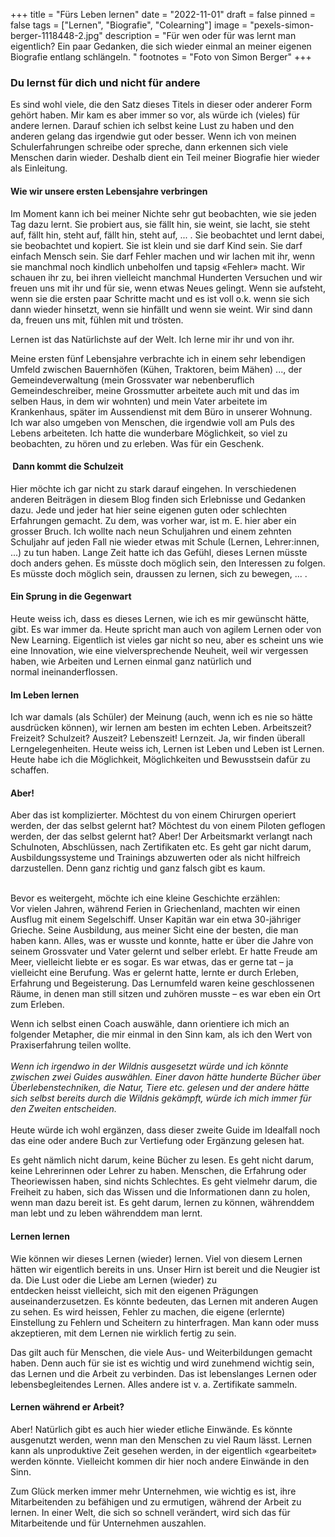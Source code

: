 +++
title = "Fürs Leben lernen"
date = "2022-11-01"
draft = false
pinned = false
tags = ["Lernen", "Biografie", "Colearning"]
image = "pexels-simon-berger-1118448-2.jpg"
description = "Für wen oder für was lernt man eigentlich? Ein paar Gedanken, die sich wieder einmal an meiner eigenen Biografie entlang schlängeln. "
footnotes = "Foto von Simon Berger[](https://www.pexels.com/de-de/foto/meer-strasse-landschaft-himmel-1118448/)"
+++
### Du lernst für dich und nicht für andere 

Es sind wohl viele, die den Satz dieses Titels in dieser oder anderer Form gehört haben. Mir kam es aber immer so vor, als würde ich (vieles) für andere lernen. Darauf schien ich selbst keine Lust zu haben und den anderen gelang das irgendwie gut oder besser. Wenn ich von meinen Schulerfahrungen schreibe oder spreche, dann erkennen sich viele Menschen darin wieder. Deshalb dient ein Teil meiner Biografie hier wieder als Einleitung.    

#### Wie wir unsere ersten Lebensjahre verbringen 

Im Moment kann ich bei meiner Nichte sehr gut beobachten, wie sie jeden Tag dazu lernt. Sie probiert aus, sie fällt hin, sie weint, sie lacht, sie steht auf, fällt hin, steht auf, fällt hin, steht auf, ... . Sie beobachtet und lernt dabei, sie beobachtet und kopiert. Sie ist klein und sie darf Kind sein. Sie darf einfach Mensch sein. Sie darf Fehler machen und wir lachen mit ihr, wenn sie manchmal noch kindlich unbeholfen und tapsig «Fehler» macht. Wir schauen ihr zu, bei ihren vielleicht manchmal Hunderten Versuchen und wir freuen uns mit ihr und für sie, wenn etwas Neues gelingt. Wenn sie aufsteht, wenn sie die ersten paar Schritte macht und es ist voll o.k. wenn sie sich dann wieder hinsetzt, wenn sie hinfällt und wenn sie weint. Wir sind dann da, freuen uns mit, fühlen mit und trösten. 

Lernen ist das Natürlichste auf der Welt. Ich lerne mir ihr und von ihr. 

Meine ersten fünf Lebensjahre verbrachte ich in einem sehr lebendigen Umfeld zwischen Bauernhöfen (Kühen, Traktoren, beim Mähen) ..., der Gemeindeverwaltung (mein Grossvater war nebenberuflich Gemeindeschreiber, meine Grossmutter arbeitete auch mit und das im selben Haus, in dem wir wohnten) und mein Vater arbeitete im Krankenhaus, später im Aussendienst mit dem Büro in unserer Wohnung. Ich war also umgeben von Menschen, die irgendwie voll am Puls des Lebens arbeiteten. Ich hatte die wunderbare Möglichkeit, so viel zu beobachten, zu hören und zu erleben. Was für ein Geschenk.  

####  Dann kommt die Schulzeit 

Hier möchte ich gar nicht zu stark darauf eingehen. In verschiedenen anderen Beiträgen in diesem Blog finden sich Erlebnisse und Gedanken dazu. Jede und jeder hat hier seine eigenen guten oder schlechten Erfahrungen gemacht. Zu dem, was vorher war, ist m. E. hier aber ein grosser Bruch. Ich wollte nach neun Schuljahren und einem zehnten Schuljahr auf jeden Fall nie wieder etwas mit Schule (Lernen, Lehrer:innen, ...) zu tun haben. Lange Zeit hatte ich das Gefühl, dieses Lernen müsste doch anders gehen. Es müsste doch möglich sein, den Interessen zu folgen. Es müsste doch möglich sein, draussen zu lernen, sich zu bewegen, ... .  

#### Ein Sprung in die Gegenwart 

Heute weiss ich, dass es dieses Lernen, wie ich es mir gewünscht hätte, gibt. Es war immer da. Heute spricht man auch von agilem Lernen oder von New Learning. Eigentlich ist vieles gar nicht so neu, aber es scheint uns wie eine Innovation, wie eine vielversprechende Neuheit, weil wir vergessen haben, wie Arbeiten und Lernen einmal ganz natürlich und normal ineinanderflossen.  

#### Im Leben lernen 

Ich war damals (als Schüler) der Meinung (auch, wenn ich es nie so hätte ausdrücken können), wir lernen am besten im echten Leben. Arbeitszeit? Freizeit? Schulzeit? Auszeit? Lebenszeit! Lernzeit. Ja, wir finden überall Lerngelegenheiten. Heute weiss ich, Lernen ist Leben und Leben ist Lernen. Heute habe ich die Möglichkeit, Möglichkeiten und Bewusstsein dafür zu schaffen. 

#### Aber! 

Aber das ist komplizierter. Möchtest du von einem Chirurgen operiert werden, der das selbst gelernt hat? Möchtest du von einem Piloten geflogen werden, der das selbst gelernt hat? Aber! Der Arbeitsmarkt verlangt nach Schulnoten, Abschlüssen, nach Zertifikaten etc. Es geht gar nicht darum, Ausbildungssysteme und Trainings abzuwerten oder als nicht hilfreich darzustellen. Denn ganz richtig und ganz falsch gibt es kaum.  

\
Bevor es weitergeht, möchte ich eine kleine Geschichte erzählen: \
Vor vielen Jahren, während Ferien in Griechenland, machten wir einen Ausflug mit einem Segelschiff. Unser Kapitän war ein etwa 30-jähriger Grieche. Seine Ausbildung, aus meiner Sicht eine der besten, die man haben kann. Alles, was er wusste und konnte, hatte er über die Jahre von seinem Grossvater und Vater gelernt und selber erlebt. Er hatte Freude am Meer, vielleicht liebte er es sogar. Es war etwas, das er gerne tat – ja vielleicht eine Berufung. Was er gelernt hatte, lernte er durch Erleben, Erfahrung und Begeisterung. Das Lernumfeld waren keine geschlossenen Räume, in denen man still sitzen und zuhören musste – es war eben ein Ort zum Erleben. 

Wenn ich selbst einen Coach auswähle, dann orientiere ich mich an folgender Metapher, die mir einmal in den Sinn kam, als ich den Wert von Praxiserfahrung teilen wollte.  \
 \
*Wenn ich irgendwo in der Wildnis ausgesetzt würde und ich könnte zwischen zwei Guides auswählen. Einer davon hätte hunderte Bücher über Überlebenstechniken, die Natur, Tiere etc. gelesen und der andere hätte sich selbst bereits durch die Wildnis gekämpft, würde ich mich immer für den Zweiten entscheiden.*  \
 \
Heute würde ich wohl ergänzen, dass dieser zweite Guide im Idealfall noch das eine oder andere Buch zur Vertiefung oder Ergänzung gelesen hat.  

Es geht nämlich nicht darum, keine Bücher zu lesen. Es geht nicht darum, keine Lehrerinnen oder Lehrer zu haben. Menschen, die Erfahrung oder Theoriewissen haben, sind nichts Schlechtes. Es geht vielmehr darum, die Freiheit zu haben, sich das Wissen und die Informationen dann zu holen, wenn man dazu bereit ist. Es geht darum, lernen zu können, währenddem man lebt und zu leben währenddem man lernt. 

#### Lernen lernen 

Wie können wir dieses Lernen (wieder) lernen. Viel von diesem Lernen hätten wir eigentlich bereits in uns. Unser Hirn ist bereit und die Neugier ist da. Die Lust oder die Liebe am Lernen (wieder) zu entdecken heisst vielleicht, sich mit den eigenen Prägungen auseinanderzusetzen. Es könnte bedeuten, das Lernen mit anderen Augen zu sehen. Es wird heissen, Fehler zu machen, die eigene (erlernte) Einstellung zu Fehlern und Scheitern zu hinterfragen. Man kann oder muss akzeptieren, mit dem Lernen nie wirklich fertig zu sein. 

Das gilt auch für Menschen, die viele Aus- und Weiterbildungen gemacht haben. Denn auch für sie ist es wichtig und wird zunehmend wichtig sein, das Lernen und die Arbeit zu verbinden. Das ist lebenslanges Lernen oder lebensbegleitendes Lernen. Alles andere ist v. a. Zertifikate sammeln.    

#### Lernen während er Arbeit?

Aber! Natürlich gibt es auch hier wieder etliche Einwände. Es könnte ausgenutzt werden, wenn man den Menschen zu viel Raum lässt. Lernen kann als unproduktive Zeit gesehen werden, in der eigentlich «gearbeitet» werden könnte. Vielleicht kommen dir hier noch andere Einwände in den Sinn.  

Zum Glück merken immer mehr Unternehmen, wie wichtig es ist, ihre Mitarbeitenden zu befähigen und zu ermutigen, während der Arbeit zu lernen. In einer Welt, die sich so schnell verändert, wird sich das für Mitarbeitende und für Unternehmen auszahlen.